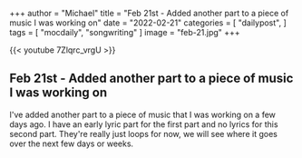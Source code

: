 +++
author = "Michael"
title = "Feb 21st - Added another part to a piece of music I was working on"
date = "2022-02-21"
categories = [
  "dailypost",
]
tags = [
  "mocdaily",
  "songwriting"
]
image = "feb-21.jpg"
+++

{{< youtube 7Zlqrc_vrgU >}}

## Feb 21st - Added another part to a piece of music I was working on
I've added another part to a piece of music that I was working on a few days ago. I have an early lyric part for the first part and no lyrics for this second part. They're really just loops for now, we will see where it goes over the next few days or weeks. 